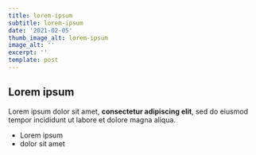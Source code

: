 ```yaml
---
title: lorem-ipsum
subtitle: lorem-ipsum
date: '2021-02-05'
thumb_image_alt: lorem-ipsum
image_alt: ''
excerpt: ''
template: post
---
```

## Lorem ipsum

Lorem ipsum dolor sit amet, **consectetur adipiscing elit**, sed do eiusmod tempor incididunt ut labore et dolore magna aliqua.

- Lorem ipsum
- dolor sit amet
